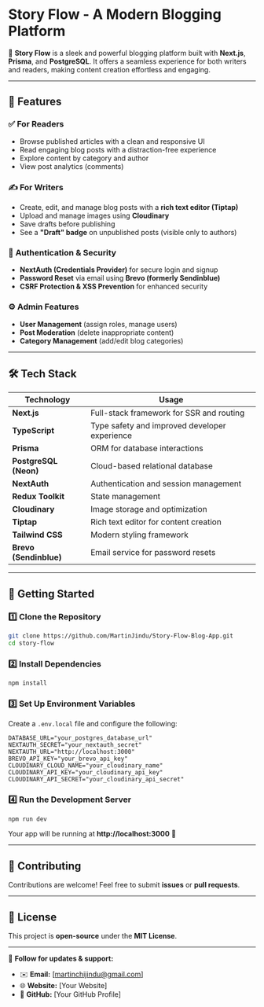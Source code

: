 # **Story Flow - A Modern Blogging Platform**

🚀 **Story Flow** is a sleek and powerful blogging platform built with **Next.js**, **Prisma**, and **PostgreSQL**. It offers a seamless experience for both writers and readers, making content creation effortless and engaging.

---

## 🌟 **Features**

### ✅ **For Readers**

- Browse published articles with a clean and responsive UI
- Read engaging blog posts with a distraction-free experience
- Explore content by category and author
- View post analytics (comments)

### ✍️ **For Writers**

- Create, edit, and manage blog posts with a **rich text editor (Tiptap)**
- Upload and manage images using **Cloudinary**
- Save drafts before publishing
- See a **"Draft" badge** on unpublished posts (visible only to authors)

### 🔐 **Authentication & Security**

- **NextAuth (Credentials Provider)** for secure login and signup
- **Password Reset** via email using **Brevo (formerly Sendinblue)**
- **CSRF Protection & XSS Prevention** for enhanced security

### ⚙️ **Admin Features**

- **User Management** (assign roles, manage users)
- **Post Moderation** (delete inappropriate content)
- **Category Management** (add/edit blog categories)

---

## 🛠 **Tech Stack**

| **Technology**         | **Usage**                                     |
| ---------------------- | --------------------------------------------- |
| **Next.js**            | Full-stack framework for SSR and routing      |
| **TypeScript**         | Type safety and improved developer experience |
| **Prisma**             | ORM for database interactions                 |
| **PostgreSQL (Neon)**  | Cloud-based relational database               |
| **NextAuth**           | Authentication and session management         |
| **Redux Toolkit**      | State management                              |
| **Cloudinary**         | Image storage and optimization                |
| **Tiptap**             | Rich text editor for content creation         |
| **Tailwind CSS**       | Modern styling framework                      |
| **Brevo (Sendinblue)** | Email service for password resets             |

---

## 🚀 **Getting Started**

### **1️⃣ Clone the Repository**

```sh
git clone https://github.com/MartinJindu/Story-Flow-Blog-App.git
cd story-flow
```

### **2️⃣ Install Dependencies**

```sh
npm install
```

### **3️⃣ Set Up Environment Variables**

Create a `.env.local` file and configure the following:

```env
DATABASE_URL="your_postgres_database_url"
NEXTAUTH_SECRET="your_nextauth_secret"
NEXTAUTH_URL="http://localhost:3000"
BREVO_API_KEY="your_brevo_api_key"
CLOUDINARY_CLOUD_NAME="your_cloudinary_name"
CLOUDINARY_API_KEY="your_cloudinary_api_key"
CLOUDINARY_API_SECRET="your_cloudinary_api_secret"
```

### **4️⃣ Run the Development Server**

```sh
npm run dev
```

Your app will be running at **http://localhost:3000** 🎉

---

## 📢 **Contributing**

Contributions are welcome! Feel free to submit **issues** or **pull requests**.

---

## 📄 **License**

This project is **open-source** under the **MIT License**.

---

🔗 **Follow for updates & support:**

- ✉️ **Email:** [martinchijindu@gmail.com]
- 🌐 **Website:** [Your Website]
- 🐙 **GitHub:** [Your GitHub Profile]
